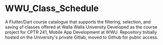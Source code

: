 # WWU_Class_Schedule
A Flutter/Dart course catalogue that supports the filtering, selection, and saving of classes offered at Walla Walla University
Developed as the course project for CPTR 241, Mobile App Development at WWU. 
Repository tnitially hosted on the University's private Gitlab; moved to Github for public access.
